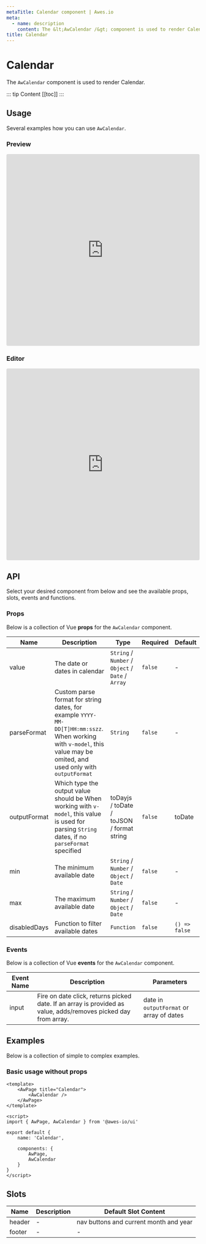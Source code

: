 ```yaml
---
metaTitle: Calendar сomponent | Awes.io
meta:
  - name: description
    content: The &lt;AwCalendar /&gt; component is used to render Calendar - UI Vue component for Awes.io.
title: Calendar
---
```

# Calendar

The `AwCalendar` component is used to render Calendar.

::: tip Content
[[toc]]
:::

## Usage
Several examples how you can use `AwCalendar`.

### Preview
<iframe
     src='https://codesandbox.io/embed/github/awes-io/client/tree/master/examples/basic-ui?autoresize=1&fontsize=14&hidenavigation=1&initialpath=%2Faw-calendar&module=%2Fpages%2Faw-calendar.vue&theme=dark&view=preview'
     style='width:100%; height:500px; border:0; border-radius: 4px; overflow:hidden;'
     title='basic-ui'
     allow='geolocation; microphone; camera; midi; vr; accelerometer; gyroscope; payment; ambient-light-sensor; encrypted-media; usb'
     sandbox='allow-modals allow-forms allow-popups allow-scripts allow-same-origin'
   ></iframe>

### Editor
<iframe
     src='https://codesandbox.io/embed/github/awes-io/client/tree/master/examples/basic-ui?autoresize=1&fontsize=14&hidenavigation=1&initialpath=%2Faw-calendar&module=%2Fpages%2Faw-calendar.vue&theme=dark&view=editor'
     style='width:100%; height:500px; border:0; border-radius: 4px; overflow:hidden;'
     title='basic-ui'
     allow='geolocation; microphone; camera; midi; vr; accelerometer; gyroscope; payment; ambient-light-sensor; encrypted-media; usb'
     sandbox='allow-modals allow-forms allow-popups allow-scripts allow-same-origin'
   ></iframe>

## API
Select your desired component from below and see the available props, slots, events and functions.

### Props
Below is a collection of Vue **props** for the `AwCalendar` component.
<!-- @vuese:AwCalendar:props:start -->
|Name|Description|Type|Required|Default|
|---|---|---|---|---|
|value|The date or dates in calendar|`String` /  `Number` /  `Object` /  `Date` /  `Array`|`false`|-|
|parseFormat|Custom parse format for string dates, for example `YYYY-MM-DD[T]HH:mm:sszz`. When working with `v-model`, this value may be omited, and used only with `outputFormat`|`String`|`false`|-|
|outputFormat|Which type the output value should be When working with `v-model`, this value is used for parsing `String` dates, if no `parseFormat` specified|toDayjs / toDate / toJSON / format string|`false`|toDate|
|min|The minimum available date|`String` /  `Number` /  `Object` /  `Date`|`false`|-|
|max|The maximum available date|`String` /  `Number` /  `Object` /  `Date`|`false`|-|
|disabledDays|Function to filter available dates|`Function`|`false`|`() => false`|

<!-- @vuese:AwCalendar:props:end -->

### Events
Below is a collection of Vue **events** for the `AwCalendar` component.
<!-- @vuese:AwCalendar:events:start -->
|Event Name|Description|Parameters|
|---|---|---|
|input|Fire on date click, returns picked date. If an array is provided as value, adds/removes picked day from array.|date in `outputFormat` or array of dates|

<!-- @vuese:AwCalendar:events:end -->

## Examples
Below is a collection of simple to complex examples.

### Basic usage without props
```vue
<template>
    <AwPage title="Calendar">
        <AwCalendar />
    </AwPage>
</template>

<script>
import { AwPage, AwCalendar } from '@awes-io/ui'

export default {
    name: 'Calendar',

    components: {
        AwPage,
        AwCalendar
    }
}
</script>

```


## Slots
<!-- @vuese:AwCalendar:slots:start -->
|Name|Description|Default Slot Content|
|---|---|---|
|header|-|nav buttons and current month and year|
|footer|-|-|

<!-- @vuese:AwCalendar:slots:end -->
                            